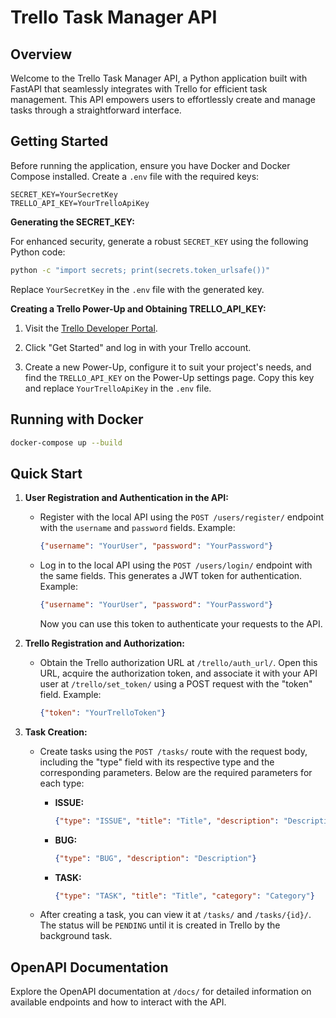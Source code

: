# Trello Task Manager API

## Overview

Welcome to the Trello Task Manager API, a Python application built with FastAPI that seamlessly integrates with Trello for efficient task management. This API empowers users to effortlessly create and manage tasks through a straightforward interface.

## Getting Started

Before running the application, ensure you have Docker and Docker Compose installed. Create a `.env` file with the required keys:

```env
SECRET_KEY=YourSecretKey
TRELLO_API_KEY=YourTrelloApiKey
```

**Generating the SECRET_KEY:**

For enhanced security, generate a robust `SECRET_KEY` using the following Python code:

```bash
python -c "import secrets; print(secrets.token_urlsafe())"
```

Replace `YourSecretKey` in the `.env` file with the generated key.

**Creating a Trello Power-Up and Obtaining TRELLO_API_KEY:**

1. Visit the [Trello Developer Portal](https://developer.atlassian.com/cloud/trello/).

2. Click "Get Started" and log in with your Trello account.

3. Create a new Power-Up, configure it to suit your project's needs, and find the `TRELLO_API_KEY` on the Power-Up settings page. Copy this key and replace `YourTrelloApiKey` in the `.env` file.

## Running with Docker

```bash
docker-compose up --build
```

## Quick Start

1. **User Registration and Authentication in the API:**

   - Register with the local API using the `POST /users/register/` endpoint with the `username` and `password` fields. Example:
     ```json
     {"username": "YourUser", "password": "YourPassword"}
     ```

   - Log in to the local API using the `POST /users/login/` endpoint with the same fields. This generates a JWT token for authentication. Example:
     ```json
     {"username": "YourUser", "password": "YourPassword"}
     ```
     Now you can use this token to authenticate your requests to the API.

2. **Trello Registration and Authorization:**

   - Obtain the Trello authorization URL at `/trello/auth_url/`. Open this URL, acquire the authorization token, and associate it with your API user at `/trello/set_token/` using a POST request with the "token" field. Example:
     ```json
     {"token": "YourTrelloToken"}
     ```

3. **Task Creation:**

   - Create tasks using the `POST /tasks/` route with the request body, including the "type" field with its respective type and the corresponding parameters. Below are the required parameters for each type:

     - **ISSUE:**
       ```json
       {"type": "ISSUE", "title": "Title", "description": "Description"}
       ```

     - **BUG:**
       ```json
       {"type": "BUG", "description": "Description"}
       ```

     - **TASK:**
       ```json
       {"type": "TASK", "title": "Title", "category": "Category"}
       ```

    - After creating a task, you can view it at `/tasks/` and `/tasks/{id}/`. The status will be `PENDING` until it is created in Trello by the background task.

## OpenAPI Documentation

Explore the OpenAPI documentation at `/docs/` for detailed information on available endpoints and how to interact with the API.
